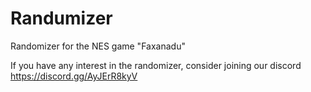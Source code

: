 # Randumizer

Randomizer for the NES game "Faxanadu"

If you have any interest in the randomizer, consider joining our discord
https://discord.gg/AyJErR8kyV